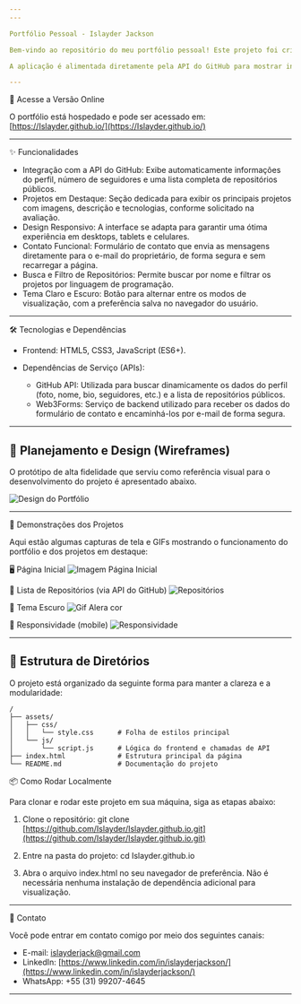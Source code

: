 ```yaml
---
---

Portfólio Pessoal - Islayder Jackson

Bem-vindo ao repositório do meu portfólio pessoal! Este projeto foi criado para exibir de maneira interativa meus projetos, habilidades e estatísticas do GitHub, tudo em uma interface moderna, responsiva e com temas claro e escuro.

A aplicação é alimentada diretamente pela API do GitHub para mostrar informações sempre atualizadas sobre meus repositórios e meu perfil.

---
```


🚀 Acesse a Versão Online

O portfólio está hospedado e pode ser acessado em:
[https://Islayder.github.io/](https://Islayder.github.io/)

---

✨ Funcionalidades

* Integração com a API do GitHub: Exibe automaticamente informações do perfil, número de seguidores e uma lista completa de repositórios públicos.
* Projetos em Destaque: Seção dedicada para exibir os principais projetos com imagens, descrição e tecnologias, conforme solicitado na avaliação.
* Design Responsivo: A interface se adapta para garantir uma ótima experiência em desktops, tablets e celulares.
* Contato Funcional: Formulário de contato que envia as mensagens diretamente para o e-mail do proprietário, de forma segura e sem recarregar a página.
* Busca e Filtro de Repositórios: Permite buscar por nome e filtrar os projetos por linguagem de programação.
* Tema Claro e Escuro: Botão para alternar entre os modos de visualização, com a preferência salva no navegador do usuário.

---

🛠️ Tecnologias e Dependências

* Frontend: HTML5, CSS3, JavaScript (ES6+).
* Dependências de Serviço (APIs):

  * GitHub API: Utilizada para buscar dinamicamente os dados do perfil (foto, nome, bio, seguidores, etc.) e a lista de repositórios públicos.
  * Web3Forms: Serviço de backend utilizado para receber os dados do formulário de contato e encaminhá-los por e-mail de forma segura.

---

## 🎨 Planejamento e Design (Wireframes)

O protótipo de alta fidelidade que serviu como referência visual para o desenvolvimento do projeto é apresentado abaixo.

![Design do Portfólio](assets/img/img_wireframe.png)

---

📸 Demonstrações dos Projetos

Aqui estão algumas capturas de tela e GIFs mostrando o funcionamento do portfólio e dos projetos em destaque:

🖥️ Página Inicial
![Imagem Página Inicial](assets/img/pagina-Inicial.png)

📂 Lista de Repositórios (via API do GitHub)
![Repositórios](assets/img/repositórios.png)

🌙 Tema Escuro
![Gif Alera cor](assets/img/altera-Cor.gif)

📱 Responsividade (mobile)
![Responsividade](assets/img/responsividade.gif)

---

## 📁 Estrutura de Diretórios

O projeto está organizado da seguinte forma para manter a clareza e a modularidade:

```
/
├── assets/
│   ├── css/
│   │   └── style.css      # Folha de estilos principal
│   └── js/
│       └── script.js      # Lógica do frontend e chamadas de API
├── index.html             # Estrutura principal da página
└── README.md              # Documentação do projeto
```


📦 Como Rodar Localmente

Para clonar e rodar este projeto em sua máquina, siga as etapas abaixo:

1. Clone o repositório:
   git clone [https://github.com/Islayder/Islayder.github.io.git](https://github.com/Islayder/Islayder.github.io.git)

2. Entre na pasta do projeto:
   cd Islayder.github.io

3. Abra o arquivo index.html no seu navegador de preferência. Não é necessária nenhuma instalação de dependência adicional para visualização.

---

💬 Contato

Você pode entrar em contato comigo por meio dos seguintes canais:

* E-mail: [islayderjack@gmail.com](mailto:islayderjack@gmail.com)
* LinkedIn: [https://www.linkedin.com/in/islayderjackson/](https://www.linkedin.com/in/islayderjackson/)
* WhatsApp: +55 (31) 99207-4645

---
